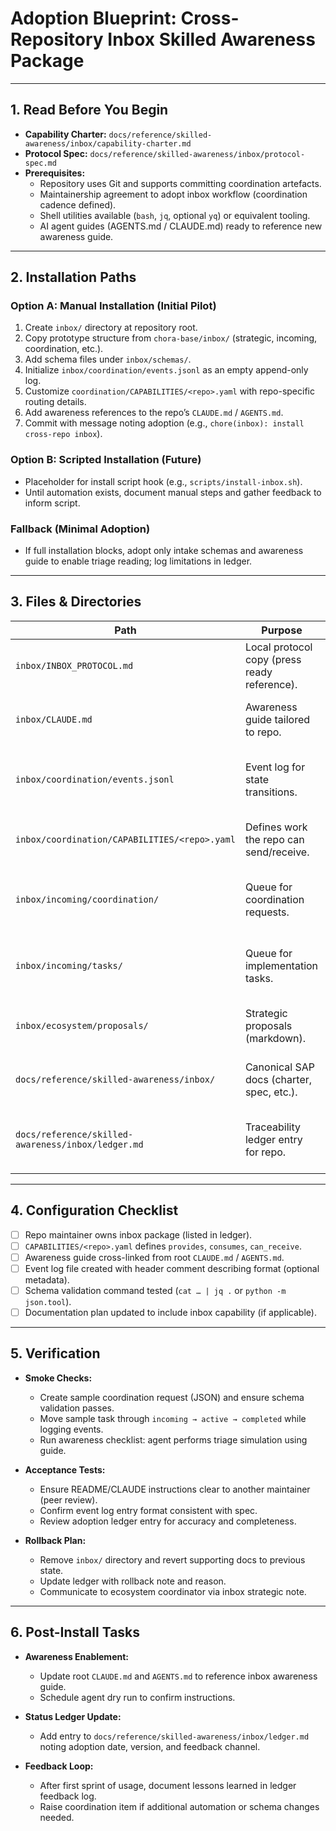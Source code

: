 # Adoption Blueprint: Cross-Repository Inbox Skilled Awareness Package

---

## 1. Read Before You Begin
- **Capability Charter:** `docs/reference/skilled-awareness/inbox/capability-charter.md`
- **Protocol Spec:** `docs/reference/skilled-awareness/inbox/protocol-spec.md`
- **Prerequisites:**
  - Repository uses Git and supports committing coordination artefacts.
  - Maintainership agreement to adopt inbox workflow (coordination cadence defined).
  - Shell utilities available (`bash`, `jq`, optional `yq`) or equivalent tooling.
  - AI agent guides (AGENTS.md / CLAUDE.md) ready to reference new awareness guide.

---

## 2. Installation Paths

### Option A: Manual Installation (Initial Pilot)
1. Create `inbox/` directory at repository root.
2. Copy prototype structure from `chora-base/inbox/` (strategic, incoming, coordination, etc.).
3. Add schema files under `inbox/schemas/`.
4. Initialize `inbox/coordination/events.jsonl` as an empty append-only log.
5. Customize `coordination/CAPABILITIES/<repo>.yaml` with repo-specific routing details.
6. Add awareness references to the repo’s `CLAUDE.md` / `AGENTS.md`.
7. Commit with message noting adoption (e.g., `chore(inbox): install cross-repo inbox`).

### Option B: Scripted Installation (Future)
- Placeholder for install script hook (e.g., `scripts/install-inbox.sh`).  
- Until automation exists, document manual steps and gather feedback to inform script.

### Fallback (Minimal Adoption)
- If full installation blocks, adopt only intake schemas and awareness guide to enable triage reading; log limitations in ledger.

---

## 3. Files & Directories

| Path | Purpose | Optional? | Notes |
|------|---------|-----------|-------|
| `inbox/INBOX_PROTOCOL.md` | Local protocol copy (press ready reference). | Yes (may link to canonical doc) | Keep pointer to spec for operator convenience. |
| `inbox/CLAUDE.md` | Awareness guide tailored to repo. | Recommended | Customize with repo name, capabilities. |
| `inbox/coordination/events.jsonl` | Event log for state transitions. | Required | Initialize empty file; ensure append-only. |
| `inbox/coordination/CAPABILITIES/<repo>.yaml` | Defines work the repo can send/receive. | Required | Update with categories, limits, contacts. |
| `inbox/incoming/coordination/` | Queue for coordination requests. | Required | Start empty; ensure README describing usage. |
| `inbox/incoming/tasks/` | Queue for implementation tasks. | Required | Provide README with acceptance criteria. |
| `inbox/ecosystem/proposals/` | Strategic proposals (markdown). | Optional initially | Adopt when planning cadence defined. |
| `docs/reference/skilled-awareness/inbox/` | Canonical SAP docs (charter, spec, etc.). | Required | Copy or symlink from chora-base template. |
| `docs/reference/skilled-awareness/inbox/ledger.md` | Traceability ledger entry for repo. | Required | Seed with repo information during install. |

---

## 4. Configuration Checklist

- [ ] Repo maintainer owns inbox package (listed in ledger).  
- [ ] `CAPABILITIES/<repo>.yaml` defines `provides`, `consumes`, `can_receive`.  
- [ ] Awareness guide cross-linked from root `CLAUDE.md` / `AGENTS.md`.  
- [ ] Event log file created with header comment describing format (optional metadata).  
- [ ] Schema validation command tested (`cat … | jq .` or `python -m json.tool`).  
- [ ] Documentation plan updated to include inbox capability (if applicable).

---

## 5. Verification

- **Smoke Checks:**  
  - Create sample coordination request (JSON) and ensure schema validation passes.  
  - Move sample task through `incoming → active → completed` while logging events.  
  - Run awareness checklist: agent performs triage simulation using guide.

- **Acceptance Tests:**  
  - Ensure README/CLAUDE instructions clear to another maintainer (peer review).  
  - Confirm event log entry format consistent with spec.  
  - Review adoption ledger entry for accuracy and completeness.

- **Rollback Plan:**  
  - Remove `inbox/` directory and revert supporting docs to previous state.  
  - Update ledger with rollback note and reason.  
  - Communicate to ecosystem coordinator via inbox strategic note.

---

## 6. Post-Install Tasks

- **Awareness Enablement:**  
  - Update root `CLAUDE.md` and `AGENTS.md` to reference inbox awareness guide.  
  - Schedule agent dry run to confirm instructions.

- **Status Ledger Update:**  
  - Add entry to `docs/reference/skilled-awareness/inbox/ledger.md` noting adoption date, version, and feedback channel.

- **Feedback Loop:**  
  - After first sprint of usage, document lessons learned in ledger feedback log.  
  - Raise coordination item if additional automation or schema changes needed.
